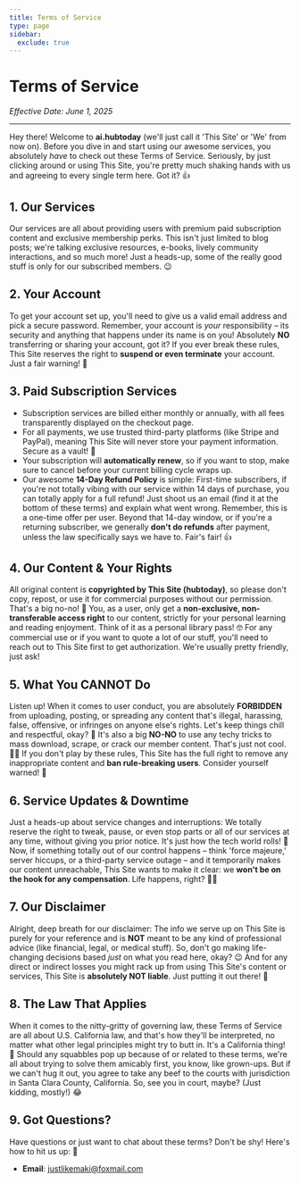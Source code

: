 ```yaml
---
title: Terms of Service
type: page
sidebar:
  exclude: true
---
```

# Terms of Service

*Effective Date: June 1, 2025*

---

Hey there! Welcome to **ai.hubtoday** (we'll just call it 'This Site' or 'We' from now on). Before you dive in and start using our awesome services, you absolutely *have* to check out these Terms of Service. Seriously, by just clicking around or using This Site, you're pretty much shaking hands with us and agreeing to every single term here. Got it? 👍

## 1. Our Services
Our services are all about providing users with premium paid subscription content and exclusive membership perks. This isn't just limited to blog posts; we're talking exclusive resources, e-books, lively community interactions, and so much more! Just a heads-up, some of the really good stuff is only for our subscribed members. 😉

## 2. Your Account
To get your account set up, you'll need to give us a valid email address and pick a secure password. Remember, your account is *your* responsibility – its security and anything that happens under its name is on you! Absolutely **NO** transferring or sharing your account, got it? If you ever break these rules, This Site reserves the right to **suspend or even terminate** your account. Just a fair warning! 🚨

## 3. Paid Subscription Services
*   Subscription services are billed either monthly or annually, with all fees transparently displayed on the checkout page.
*   For all payments, we use trusted third-party platforms (like Stripe and PayPal), meaning This Site will never store your payment information. Secure as a vault! 🔐
*   Your subscription will **automatically renew**, so if you want to stop, make sure to cancel before your current billing cycle wraps up.
*   Our awesome **14-Day Refund Policy** is simple: First-time subscribers, if you're not totally vibing with our service within 14 days of purchase, you can totally apply for a full refund! Just shoot us an email (find it at the bottom of these terms) and explain what went wrong. Remember, this is a one-time offer per user. Beyond that 14-day window, or if you're a returning subscriber, we generally **don't do refunds** after payment, unless the law specifically says we have to. Fair's fair! 👍

## 4. Our Content & Your Rights
All original content is **copyrighted by This Site (hubtoday)**, so please don't copy, repost, or use it for commercial purposes without our permission. That's a big no-no! 🚫 You, as a user, only get a **non-exclusive, non-transferable access right** to our content, strictly for your personal learning and reading enjoyment. Think of it as a personal library pass! 🤓 For any commercial use or if you want to quote a lot of our stuff, you'll need to reach out to This Site first to get authorization. We're usually pretty friendly, just ask!

## 5. What You CANNOT Do
Listen up! When it comes to user conduct, you are absolutely **FORBIDDEN** from uploading, posting, or spreading any content that's illegal, harassing, false, offensive, or infringes on anyone else's rights. Let's keep things chill and respectful, okay? 🙏 It's also a big **NO-NO** to use any techy tricks to mass download, scrape, or crack our member content. That's just not cool. 🙅‍♀️ If you don't play by these rules, This Site has the full right to remove any inappropriate content and **ban rule-breaking users**. Consider yourself warned! 🚫

## 6. Service Updates & Downtime
Just a heads-up about service changes and interruptions: We totally reserve the right to tweak, pause, or even stop parts or all of our services at any time, without giving you prior notice. It's just how the tech world rolls! 🚀 Now, if something totally out of our control happens – think 'force majeure,' server hiccups, or a third-party service outage – and it temporarily makes our content unreachable, This Site wants to make it clear: we **won't be on the hook for any compensation**. Life happens, right? 🤷‍♀️

## 7. Our Disclaimer
Alright, deep breath for our disclaimer: The info we serve up on This Site is purely for your reference and is **NOT** meant to be any kind of professional advice (like financial, legal, or medical stuff). So, don't go making life-changing decisions based *just* on what you read here, okay? 😉 And for any direct or indirect losses you might rack up from using This Site's content or services, This Site is **absolutely NOT liable**. Just putting it out there! 😬

## 8. The Law That Applies
When it comes to the nitty-gritty of governing law, these Terms of Service are all about U.S. California law, and that's how they'll be interpreted, no matter what other legal principles might try to butt in. It's a California thing! 🌴 Should any squabbles pop up because of or related to these terms, we're all about trying to solve them amicably first, you know, like grown-ups. But if we can't hug it out, you agree to take any beef to the courts with jurisdiction in Santa Clara County, California. So, see you in court, maybe? (Just kidding, mostly!) 😂

## 9. Got Questions?
Have questions or just want to chat about these terms? Don't be shy! Here's how to hit us up: 📩
*   **Email**: [justlikemaki@foxmail.com](mailto:justlikemaki@foxmail.com)